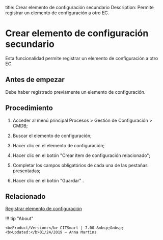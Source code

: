 title: Crear elemento de configuración secundario
Description: Permite registrar un elemento de configuración a otro EC.
# Crear elemento de configuración secundario


Esta funcionalidad permite registrar un elemento de configuración a otro EC.

Antes de empezar
--------------------

Debe haber registrado previamente un elemento de configuración.

Procedimiento
-----------------

1.  Acceder al menú principal Procesos \> Gestión de Configuración \> CMDB;

2.  Buscar el elemento de configuración;

3.  Hacer clic en el elemento de configuración;

4.  Hacer clic en el botón "Crear ítem de configuración relacionado";

5.  Completar los campos obligatórios de cada una de las pestañas presentadas;

6.  Hacer clic en el botón "Guardar" .



Relacionado
-----------

[Registrar elemento de configuración](/es-es/citsmart-7/processes/configuration/use/register-CI.html)


!!! tip "About"

    <b>Product/Version:</b> CITSmart | 7.00 &nbsp;&nbsp;
    <b>Updated:</b>01/24/2019 – Anna Martins

